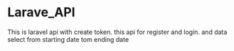 # Larave_API
This is laravel api with create token. this api for register and login. and data select from  starting date tom ending date
